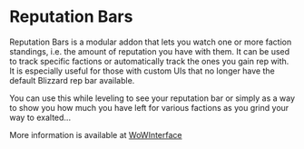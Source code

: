 Reputation Bars
===============

Reputation Bars is a modular addon that lets you watch one or more faction
standings, i.e. the amount of reputation you have with them. It can be used
to track specific factions or automatically track the ones you gain rep with.
It is especially useful for those with custom UIs that no longer have the
default Blizzard rep bar available.

You can use this while leveling to see your reputation bar or simply as a way
to show you how much you have left for various factions as you grind your
way to exalted...

More information is available at [WoWInterface](http://www.wowinterface.com/downloads/info14251-ReputationBars.html)
